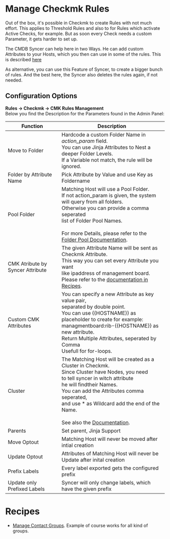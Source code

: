 # Manage Checkmk Rules

Out of the box, it's possible in Checkmk to create Rules with not much effort. This applies to Threshold Rules and also to for Rules which activate Active Checks, for example. But as soon every Check needs a custom Parameter, it gets harder to set up.

The CMDB Syncer can help here in two Ways. He can add custom Attributes to your Hosts, which you then can use in some of the rules. This is described [here](cmk_attributes.md)

As alternative, you can use this Feature of Syncer, to create a bigger bunch of rules. And the best here, the Syncer also deletes the rules again, if not needed.

## Configuration Options
**Rules → Checkmk → CMK Rules Management**<br>
Below you find the Description for the Parameters found in the Admin Panel:


 |Function     |  Description  |
 | --- | --- |
 |  Move to Folder   |   Hardcode a custom Folder Name in _action_param_ field. <br> You can use Jinja Attributes to Nest a deeper Folder Levels.<br> If a Variable not match, the rule will be ignored.  |
 | Folder by Attribute Name | Pick Attribute by Value and use Key as Foldername |
 | Pool Folder | Matching Host will use a Pool Folder. <br>If not action_param is given, the system will query from all folders.<br>Otherwise you can provide a comma seperated <br>list of Folder Pool Names.<br><br>For more Details, please refer to the [Folder Pool Documentation](folder_pools.md).
 | CMK Atribute by Syncer Attribute | The given Attribute Name will be sent as Checkmk Attribute.<br>This way you can set every Attribute you want<br>like ipaddress of management board.<br>Please refer to the [documentation in Recipes](cmk_attributes.md). |
 | Custom CMK Attributes | You can specify a new Attribute as key value pair,<br>separated by double point. <br>You can use {{HOSTNAME}} as placeholder to create for example:<br>managmentboard:rib-{{HOSTNAME}} as new attribute. <br> Return Multiple Attributes, seperated by Comma<br> Usefull for for-loops.|
 | Cluster | The Matching Host will be created as a Cluster in Checkmk.<br>Since Cluster have Nodes, you need<br>to tell syncer in witch attribute <br>he will findtheir Names. <br>You can add the Attributes comma seperated, <br>and use * as Wildcard add the end of the Name. <br><br>See also the [Documentation](create_cluster.md).|
 | Parents | Set parent, Jinja Support |
 | Move Optout | Matching Host will never be moved after intial creation |
 | Update Optout | Attributes of Matching Host will never be <br> Update after inital creation |
 | Prefix Labels | Every label exported gets the configured prefix |
 | Update only Prefixed Labels | Syncer will only change labels, which have the given prefix |













# Recipes
- [Manage Contact Groups](recipe_contact_groups.md). Example of course works for all kind of groups.

